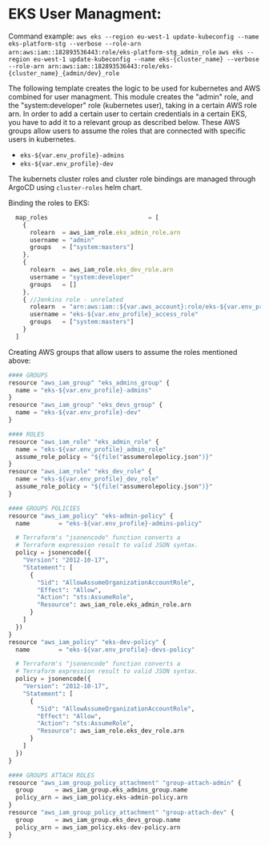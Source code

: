 # EKS User Managment:

Command example:
```aws eks --region eu-west-1 update-kubeconfig --name eks-platform-stg --verbose --role-arn arn:aws:iam::182893536443:role/eks-platform-stg_admin_role```
```aws eks --region eu-west-1 update-kubeconfig --name eks-{cluster_name} --verbose --role-arn arn:aws:iam::182893536443:role/eks-{cluster_name}_{admin/dev}_role```

The following template creates the logic to be used for kubernetes and AWS combined for user managment.
This module creates the "admin" role, and the "system:developer" role (kubernetes user), taking in a certain AWS role arn.
In order to add a certain user to certain credentials in a certain EKS, you have to add it to a relevant group as described below.
These AWS groups allow users to assume the roles that are connected with specific users in kubernetes.

- `eks-${var.env_profile}-admins`
- `eks-${var.env_profile}-dev`

The kubernets cluster roles and cluster role bindings are managed through ArgoCD using `cluster-roles` helm chart.

Binding the roles to EKS:

```js
  map_roles                            = [
    {
      rolearn  = aws_iam_role.eks_admin_role.arn
      username = "admin"
      groups   = ["system:masters"]
    },
    {
      rolearn  = aws_iam_role.eks_dev_role.arn
      username = "system:developer"
      groups   = []
    },
    { //Jenkins role - unrelated
      rolearn  = "arn:aws:iam::${var.aws_account}:role/eks-${var.env_profile}_access_role"
      username = "eks-${var.env_profile}_access_role"
      groups   = ["system:masters"]
    }
  ]
```

Creating AWS groups that allow users to assume the roles mentioned above:

```python
#### GROUPS
resource "aws_iam_group" "eks_admins_group" {
  name = "eks-${var.env_profile}-admins"
}
resource "aws_iam_group" "eks_devs_group" {
  name = "eks-${var.env_profile}-dev"
}

#### ROLES
resource "aws_iam_role" "eks_admin_role" {
  name = "eks-${var.env_profile}_admin_role"
  assume_role_policy = "${file("assumerolepolicy.json")}"
}
resource "aws_iam_role" "eks_dev_role" {
  name = "eks-${var.env_profile}_dev_role"
  assume_role_policy = "${file("assumerolepolicy.json")}"
}

#### GROUPS POLICIES
resource "aws_iam_policy" "eks-admin-policy" {
  name        = "eks-${var.env_profile}-admins-policy"

  # Terraform's "jsonencode" function converts a
  # Terraform expression result to valid JSON syntax.
  policy = jsonencode({
    "Version": "2012-10-17",
    "Statement": [
      {
        "Sid": "AllowAssumeOrganizationAccountRole",
        "Effect": "Allow",
        "Action": "sts:AssumeRole",
        "Resource": aws_iam_role.eks_admin_role.arn
      }
    ]
  })
}
resource "aws_iam_policy" "eks-dev-policy" {
  name        = "eks-${var.env_profile}-devs-policy"

  # Terraform's "jsonencode" function converts a
  # Terraform expression result to valid JSON syntax.
  policy = jsonencode({
    "Version": "2012-10-17",
    "Statement": [
      {
        "Sid": "AllowAssumeOrganizationAccountRole",
        "Effect": "Allow",
        "Action": "sts:AssumeRole",
        "Resource": aws_iam_role.eks_dev_role.arn
      }
    ]
  })
}

#### GROUPS ATTACH ROLES
resource "aws_iam_group_policy_attachment" "group-attach-admin" {
  group      = aws_iam_group.eks_admins_group.name
  policy_arn = aws_iam_policy.eks-admin-policy.arn
}
resource "aws_iam_group_policy_attachment" "group-attach-dev" {
  group      = aws_iam_group.eks_devs_group.name
  policy_arn = aws_iam_policy.eks-dev-policy.arn
}
```